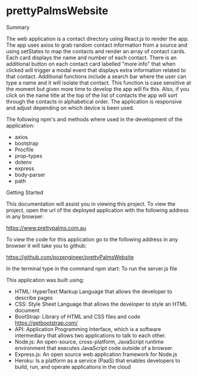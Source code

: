 # prettyPalmsWebsite

Summary

The web application is a contact directory using React.js to render the app. The app uses axios to
grab random contact information from a source and using setStates to map the contacts and render an
array of contact cards. Each card displays the name and number of each contact. There is an additional
button on each contact card labelled "more info" that when clicked will trigger a modal event that
displays extra information related to that contact.
Additional functions include a search bar where the user can type a name and it will isolate that contact.
This function is case sensitive at the moment but given more time to develop the app will fix this. Also,
if you click on the name title at the top of the list of contacts the app will sort through the contacts in
alphabetical order. The application is responsive and adjust depending on which device is been used.

The following npm's and methods where used in the development of the application:
- axios
- bootstrap
- Procfile
- prop-types
- dotenv
- express
- body-parser
- path

Getting Started

This documentation will assist you in viewing this project. To view the project, open
the url of the deployed application with the following address in any browser:

https://www.prettypalms.com.au

To view the code for this application go to the following address in any browser it will take you to github:

https://github.com/pozengineer/prettyPalmsWebsite

In the terminal type in the command
npm start: To run the server.js file

This application was built using:
- HTML: HyperText Markup Language that allows the developer to describe pages
- CSS: Style Sheet Language that allows the developer to style an HTML document
- BootStrap: Library of HTML and CSS files and code https://getbootstrap.com/
- API: Application Programming Interface, which is a software intermediary that
  allows two applications to talk to each other.
- Node.js: An open-source, cross-platform, JavaScript runtime environment that
  executes JavaScript code outside of a browser.
- Express.js: An open source web application framework for Node.js
- Heroku: Is a platform as a service (PaaS) that enables developers to build, run,
  and operate applications in the cloud
